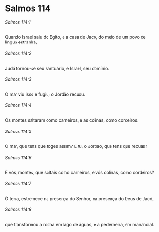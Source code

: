 # Salmos 114

###### Salmos 114:1

Quando Israel saiu do Egito, e a casa de Jacó, do meio de um povo de língua estranha,

###### Salmos 114:2

Judá tornou-se seu santuário, e Israel, seu domínio.

###### Salmos 114:3

O mar viu isso e fugiu; o Jordão recuou.

###### Salmos 114:4

Os montes saltaram como carneiros, e as colinas, como cordeiros.

###### Salmos 114:5

Ó mar, que tens que foges assim? E tu, ó Jordão, que tens que recuas?

###### Salmos 114:6

E vós, montes, que saltais como carneiros, e vós colinas, como cordeiros?

###### Salmos 114:7

Ó terra, estremece na presença do Senhor, na presença do Deus de Jacó,

###### Salmos 114:8

que transformou a rocha em lago de águas, e a pederneira, em manancial.

